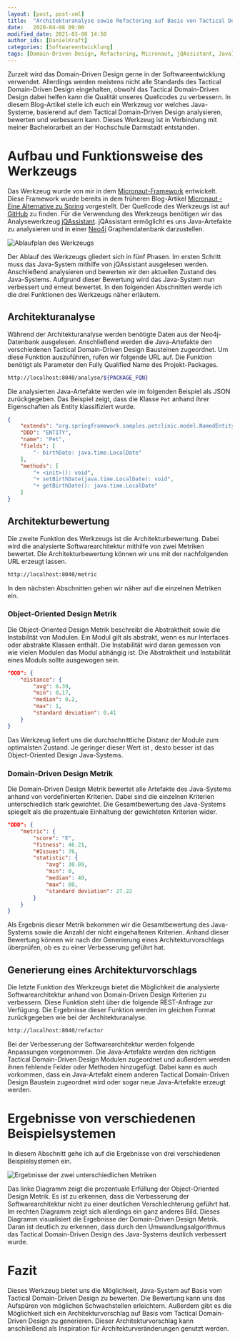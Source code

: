 ```yaml
---
layout: [post, post-xml]
title:  "Architekturanalyse sowie Refactoring auf Basis von Tactical Domain-Driven Design"
date:   2020-04-08 09:00
modified_date: 2021-03-08 14:50
author_ids: [DanielKraft]
categories: [Softwareentwicklung]
tags: [Domain-Driven Design, Refactoring, Micronaut, jQAssistant, Java]
---
```


Zurzeit wird das Domain-Driven Design gerne in der Softwareentwicklung
verwendet.
Allerdings werden meistens nicht alle Standards des Tactical Domain-Driven Design eingehalten, obwohl das Tactical Domain-Driven Design dabei helfen kann die Qualität unseres Quellcodes zu verbessern.
In diesem Blog-Artikel stelle ich euch ein Werkzeug vor welches Java-Systeme, basierend auf dem Tactical Domain-Driven Design analysieren, bewerten und verbessern kann.
Dieses Werkzeug ist in Verbindung mit meiner Bachelorarbeit an der Hochschule Darmstadt entstanden.

# Aufbau und Funktionsweise des Werkzeugs
Das Werkzeug wurde von mir in dem [Micronaut-Framework](https://micronaut.io/) entwickelt.
Diese Framework wurde bereits in dem früheren Blog-Artikel [Micronaut - Eine Alternative zu Spring](https://www.adesso.de/de/news/blog/micronaut-eine-alternative-zu-spring-4.jsp) vorgestellt.
Der Quellcode des Werkzeugs ist auf [GitHub](https://github.com/DanielKraft/illumi-code-ddd) zu finden.
Für die Verwendung des Werkzeugs benötigen wir das Analysewerkzeug [jQAssistant](https://jqassistant.org/).
jQAssistant ermöglicht es uns Java-Artefakte zu analysieren und in einer [Neo4j](https://neo4j.com/) Graphendatenbank darzustellen.

![Ablaufplan des Werkzeugs](/assets/images/posts/Architekturanalyse-sowie-Refactoring-auf-Basis-von-Domain-Driven-Design/Workflow.png "Ablaufplan des Werkzeugs")

Der Ablauf des Werkzeugs gliedert sich in fünf Phasen.
Im ersten Schritt muss das Java-System mithilfe von jQAssistant ausgelesen werden.
Anschließend analysieren und bewerten wir den aktuellen Zustand des Java-Systems.
Aufgrund dieser Bewertung wird das Java-System nun verbessert und erneut bewertet.
In den folgenden Abschnitten werde ich die drei Funktionen des Werkzeugs näher erläutern.

## Architekturanalyse
Während der Architekturanalyse werden benötigte Daten aus der Neo4j-Datenbank ausgelesen.
Anschließend werden die Java-Artefakte den verschiedenen Tactical Domain-Driven Design Bausteinen zugeordnet.
Um diese Funktion auszuführen, rufen wir folgende URL auf.
Die Funktion benötigt als Parameter den Fully Qualified Name des Projekt-Packages.
```bash
http://localhost:8040/analyse/${PACKAGE_FQN}
```
Die analysierten Java-Artefakte werden wie im folgenden Beispiel als JSON zurückgegeben.
Das Beispiel zeigt, dass die Klasse `Pet` anhand ihrer Eigenschaften als Entity klassifiziert wurde.
```json
{
    "extends": "org.springframework.samples.petclinic.model.NamedEntity",
    "DDD": "ENTITY",
    "name": "Pet",
    "fields": [
        "- birthDate: java.time.LocalDate"
    ],
    "methods": [
        "+ <init>(): void",
        "+ setBirthDate(java.time.LocalDate): void",
        "+ getBirthDate(): java.time.LocalDate"
    ]
}
```

## Architekturbewertung
Die zweite Funktion des Werkzeugs ist die Architekturbewertung.
Dabei wird die analysierte Softwarearchitektur mithilfe von zwei Metriken bewertet.
Die Architekturbewertung können wir uns mit der nachfolgenden URL erzeugt lassen.
```bash
http://localhost:8040/metric
```
In den nächsten Abschnitten gehen wir näher auf die einzelnen Metriken ein.

### Object-Oriented Design Metrik
Die Object-Oriented Design Metrik beschreibt die Abstraktheit sowie die Instabilität von Modulen.
Ein Modul gilt als abstrakt, wenn es nur Interfaces oder abstrakte Klassen enthält.
Die Instabilität wird daran gemessen von wie vielen Modulen das Modul abhängig ist.
Die Abstraktheit und Instabilität eines Moduls sollte ausgewogen sein.
```json
"OOD": {
    "distance": {
        "avg": 0.39,
        "min": 0.17,
        "median": 0.2,
        "max": 1,
        "standard deviation": 0.41
    }
}
```
Das Werkzeug liefert uns die durchschnittliche Distanz der Module zum optimalsten Zustand.
Je geringer dieser Wert ist , desto besser ist das Object-Oriented Design Java-Systems.

### Domain-Driven Design Metrik
Die Domain-Driven Design Metrik bewertet alle Artefakte des Java-Systems anhand von vordefinierten Kriterien.
Dabei sind die einzelnen Kriterien unterschiedlich stark gewichtet.
Die Gesamtbewertung des Java-Systems spiegelt als die prozentuale Einhaltung der gewichteten Kriterien wider.
```json
"DDD": {
    "metric": {
        "score": "E",
        "fitness": 46.21,
        "#Issues": 76,
        "statistic": {
            "avg": 30.09,
            "min": 0,
            "median": 40,
            "max": 80,
            "standard deviation": 27.22
        }
    }
}
```
Als Ergebnis dieser Metrik bekommen wir die Gesamtbewertung des Java-Systems sowie die Anzahl der nicht eingehaltenen Kriterien.
Anhand dieser Bewertung können wir nach der Generierung eines Architekturvorschlags überprüfen, ob es zu einer Verbesserung geführt hat.

## Generierung eines Architekturvorschlags
Die letzte Funktion des Werkzeugs bietet die Möglichkeit die analysierte Softwarearchitektur anhand von Domain-Driven Design Kriterien zu verbessern.
Diese Funktion steht über die folgende REST-Anfrage zur Verfügung.
Die Ergebnisse dieser Funktion werden im gleichen Format zurückgegeben wie bei der Architekturanalyse.
```bash
http://localhost:8040/refactor
```
Bei der Verbesserung der Softwarearchitektur werden folgende Anpassungen vorgenommen.
Die Java-Artefakte werden den richtigen Tactical Domain-Driven Design Modulen zugeordnet und außerdem werden ihnen fehlende Felder oder Methoden hinzugefügt.
Dabei kann es auch vorkommen, dass ein Java-Artefakt einem anderen Tactical Domain-Driven Design Baustein zugeordnet wird oder sogar neue Java-Artefakte erzeugt werden.

# Ergebnisse von verschiedenen Beispielsystemen
In diesem Abschnitt gehe ich auf die Ergebnisse von drei verschiedenen Beispielsystemen ein.

![Ergebnisse der zwei unterschiedlichen Metriken](/assets/images/posts/Architekturanalyse-sowie-Refactoring-auf-Basis-von-Domain-Driven-Design/metrics.png "Ergebnisse der zwei unterschiedlichen Metriken")

Das linke Diagramm zeigt die prozentuale Erfüllung der Object-Oriented Design Metrik.
Es ist zu erkennen, dass die Verbesserung der Softwarearchitektur nicht zu einer deutlichen Verschlechterung geführt hat.
Im rechten Diagramm zeigt sich allerdings ein ganz anderes Bild.
Dieses Diagramm visualisiert die Ergebnisse der Domain-Driven Design Metrik.
Daran ist deutlich zu erkennen, dass durch den Umwandlungsalgorithmus das Tactical Domain-Driven Design des Java-Systems deutlich verbessert wurde.

# Fazit
Dieses Werkzeug bietet uns die Möglichkeit, Java-System auf Basis vom Tactical Domain-Driven Design zu bewerten.
Die Bewertung kann uns das Aufspüren von möglichen Schwachstellen erleichtern.
Außerdem gibt es die Möglichkeit sich ein Architekturvorschlag auf Basis vom Tactical Domain-Driven Design zu generieren.
Dieser Architekturvorschlag kann anschließend als Inspiration für Architekturveränderungen genutzt werden.
